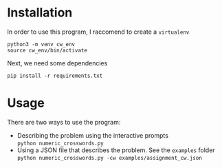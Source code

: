 # Installation
In order to use this program, I raccomend to create a `virtualenv`
```
python3 -m venv cw_env
source cw_env/bin/activate
```

Next, we need some dependencies
```
pip install -r requirements.txt
```

# Usage
There are two ways to use the program:
- Describing the problem using the interactive prompts   
`python numeric_crosswords.py`
- Using a JSON file that describes the problem. See the `examples` folder   
`python numeric_crosswords.py -cw examples/assignment_cw.json`   
